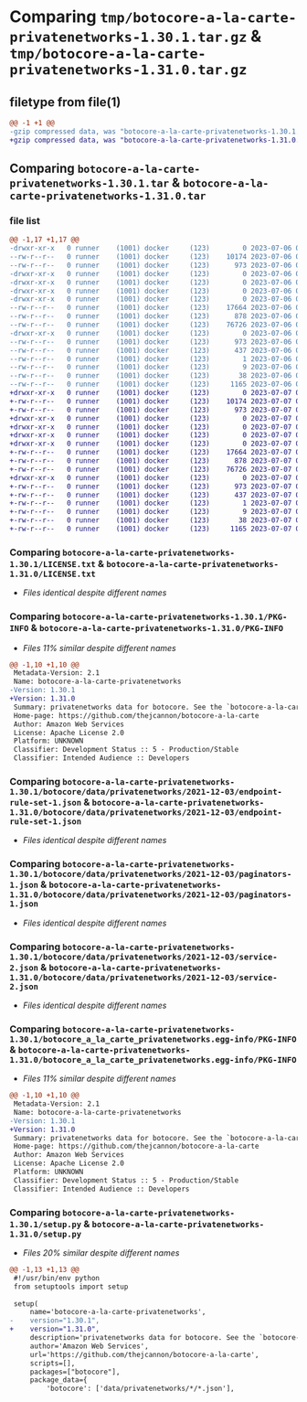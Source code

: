 # Comparing `tmp/botocore-a-la-carte-privatenetworks-1.30.1.tar.gz` & `tmp/botocore-a-la-carte-privatenetworks-1.31.0.tar.gz`

## filetype from file(1)

```diff
@@ -1 +1 @@
-gzip compressed data, was "botocore-a-la-carte-privatenetworks-1.30.1.tar", last modified: Thu Jul  6 01:45:21 2023, max compression
+gzip compressed data, was "botocore-a-la-carte-privatenetworks-1.31.0.tar", last modified: Fri Jul  7 01:44:13 2023, max compression
```

## Comparing `botocore-a-la-carte-privatenetworks-1.30.1.tar` & `botocore-a-la-carte-privatenetworks-1.31.0.tar`

### file list

```diff
@@ -1,17 +1,17 @@
-drwxr-xr-x   0 runner    (1001) docker     (123)        0 2023-07-06 01:45:21.191057 botocore-a-la-carte-privatenetworks-1.30.1/
--rw-r--r--   0 runner    (1001) docker     (123)    10174 2023-07-06 01:45:20.000000 botocore-a-la-carte-privatenetworks-1.30.1/LICENSE.txt
--rw-r--r--   0 runner    (1001) docker     (123)      973 2023-07-06 01:45:21.187057 botocore-a-la-carte-privatenetworks-1.30.1/PKG-INFO
-drwxr-xr-x   0 runner    (1001) docker     (123)        0 2023-07-06 01:45:21.187057 botocore-a-la-carte-privatenetworks-1.30.1/botocore/
-drwxr-xr-x   0 runner    (1001) docker     (123)        0 2023-07-06 01:45:21.187057 botocore-a-la-carte-privatenetworks-1.30.1/botocore/data/
-drwxr-xr-x   0 runner    (1001) docker     (123)        0 2023-07-06 01:45:21.187057 botocore-a-la-carte-privatenetworks-1.30.1/botocore/data/privatenetworks/
-drwxr-xr-x   0 runner    (1001) docker     (123)        0 2023-07-06 01:45:21.187057 botocore-a-la-carte-privatenetworks-1.30.1/botocore/data/privatenetworks/2021-12-03/
--rw-r--r--   0 runner    (1001) docker     (123)    17664 2023-07-06 01:44:40.000000 botocore-a-la-carte-privatenetworks-1.30.1/botocore/data/privatenetworks/2021-12-03/endpoint-rule-set-1.json
--rw-r--r--   0 runner    (1001) docker     (123)      878 2023-07-06 01:44:40.000000 botocore-a-la-carte-privatenetworks-1.30.1/botocore/data/privatenetworks/2021-12-03/paginators-1.json
--rw-r--r--   0 runner    (1001) docker     (123)    76726 2023-07-06 01:44:40.000000 botocore-a-la-carte-privatenetworks-1.30.1/botocore/data/privatenetworks/2021-12-03/service-2.json
-drwxr-xr-x   0 runner    (1001) docker     (123)        0 2023-07-06 01:45:21.187057 botocore-a-la-carte-privatenetworks-1.30.1/botocore_a_la_carte_privatenetworks.egg-info/
--rw-r--r--   0 runner    (1001) docker     (123)      973 2023-07-06 01:45:21.000000 botocore-a-la-carte-privatenetworks-1.30.1/botocore_a_la_carte_privatenetworks.egg-info/PKG-INFO
--rw-r--r--   0 runner    (1001) docker     (123)      437 2023-07-06 01:45:21.000000 botocore-a-la-carte-privatenetworks-1.30.1/botocore_a_la_carte_privatenetworks.egg-info/SOURCES.txt
--rw-r--r--   0 runner    (1001) docker     (123)        1 2023-07-06 01:45:21.000000 botocore-a-la-carte-privatenetworks-1.30.1/botocore_a_la_carte_privatenetworks.egg-info/dependency_links.txt
--rw-r--r--   0 runner    (1001) docker     (123)        9 2023-07-06 01:45:21.000000 botocore-a-la-carte-privatenetworks-1.30.1/botocore_a_la_carte_privatenetworks.egg-info/top_level.txt
--rw-r--r--   0 runner    (1001) docker     (123)       38 2023-07-06 01:45:21.191057 botocore-a-la-carte-privatenetworks-1.30.1/setup.cfg
--rw-r--r--   0 runner    (1001) docker     (123)     1165 2023-07-06 01:45:20.000000 botocore-a-la-carte-privatenetworks-1.30.1/setup.py
+drwxr-xr-x   0 runner    (1001) docker     (123)        0 2023-07-07 01:44:13.379580 botocore-a-la-carte-privatenetworks-1.31.0/
+-rw-r--r--   0 runner    (1001) docker     (123)    10174 2023-07-07 01:44:13.000000 botocore-a-la-carte-privatenetworks-1.31.0/LICENSE.txt
+-rw-r--r--   0 runner    (1001) docker     (123)      973 2023-07-07 01:44:13.379580 botocore-a-la-carte-privatenetworks-1.31.0/PKG-INFO
+drwxr-xr-x   0 runner    (1001) docker     (123)        0 2023-07-07 01:44:13.379580 botocore-a-la-carte-privatenetworks-1.31.0/botocore/
+drwxr-xr-x   0 runner    (1001) docker     (123)        0 2023-07-07 01:44:13.379580 botocore-a-la-carte-privatenetworks-1.31.0/botocore/data/
+drwxr-xr-x   0 runner    (1001) docker     (123)        0 2023-07-07 01:44:13.379580 botocore-a-la-carte-privatenetworks-1.31.0/botocore/data/privatenetworks/
+drwxr-xr-x   0 runner    (1001) docker     (123)        0 2023-07-07 01:44:13.379580 botocore-a-la-carte-privatenetworks-1.31.0/botocore/data/privatenetworks/2021-12-03/
+-rw-r--r--   0 runner    (1001) docker     (123)    17664 2023-07-07 01:43:28.000000 botocore-a-la-carte-privatenetworks-1.31.0/botocore/data/privatenetworks/2021-12-03/endpoint-rule-set-1.json
+-rw-r--r--   0 runner    (1001) docker     (123)      878 2023-07-07 01:43:28.000000 botocore-a-la-carte-privatenetworks-1.31.0/botocore/data/privatenetworks/2021-12-03/paginators-1.json
+-rw-r--r--   0 runner    (1001) docker     (123)    76726 2023-07-07 01:43:28.000000 botocore-a-la-carte-privatenetworks-1.31.0/botocore/data/privatenetworks/2021-12-03/service-2.json
+drwxr-xr-x   0 runner    (1001) docker     (123)        0 2023-07-07 01:44:13.379580 botocore-a-la-carte-privatenetworks-1.31.0/botocore_a_la_carte_privatenetworks.egg-info/
+-rw-r--r--   0 runner    (1001) docker     (123)      973 2023-07-07 01:44:13.000000 botocore-a-la-carte-privatenetworks-1.31.0/botocore_a_la_carte_privatenetworks.egg-info/PKG-INFO
+-rw-r--r--   0 runner    (1001) docker     (123)      437 2023-07-07 01:44:13.000000 botocore-a-la-carte-privatenetworks-1.31.0/botocore_a_la_carte_privatenetworks.egg-info/SOURCES.txt
+-rw-r--r--   0 runner    (1001) docker     (123)        1 2023-07-07 01:44:13.000000 botocore-a-la-carte-privatenetworks-1.31.0/botocore_a_la_carte_privatenetworks.egg-info/dependency_links.txt
+-rw-r--r--   0 runner    (1001) docker     (123)        9 2023-07-07 01:44:13.000000 botocore-a-la-carte-privatenetworks-1.31.0/botocore_a_la_carte_privatenetworks.egg-info/top_level.txt
+-rw-r--r--   0 runner    (1001) docker     (123)       38 2023-07-07 01:44:13.379580 botocore-a-la-carte-privatenetworks-1.31.0/setup.cfg
+-rw-r--r--   0 runner    (1001) docker     (123)     1165 2023-07-07 01:44:13.000000 botocore-a-la-carte-privatenetworks-1.31.0/setup.py
```

### Comparing `botocore-a-la-carte-privatenetworks-1.30.1/LICENSE.txt` & `botocore-a-la-carte-privatenetworks-1.31.0/LICENSE.txt`

 * *Files identical despite different names*

### Comparing `botocore-a-la-carte-privatenetworks-1.30.1/PKG-INFO` & `botocore-a-la-carte-privatenetworks-1.31.0/PKG-INFO`

 * *Files 11% similar despite different names*

```diff
@@ -1,10 +1,10 @@
 Metadata-Version: 2.1
 Name: botocore-a-la-carte-privatenetworks
-Version: 1.30.1
+Version: 1.31.0
 Summary: privatenetworks data for botocore. See the `botocore-a-la-carte` package for more info.
 Home-page: https://github.com/thejcannon/botocore-a-la-carte
 Author: Amazon Web Services
 License: Apache License 2.0
 Platform: UNKNOWN
 Classifier: Development Status :: 5 - Production/Stable
 Classifier: Intended Audience :: Developers
```

### Comparing `botocore-a-la-carte-privatenetworks-1.30.1/botocore/data/privatenetworks/2021-12-03/endpoint-rule-set-1.json` & `botocore-a-la-carte-privatenetworks-1.31.0/botocore/data/privatenetworks/2021-12-03/endpoint-rule-set-1.json`

 * *Files identical despite different names*

### Comparing `botocore-a-la-carte-privatenetworks-1.30.1/botocore/data/privatenetworks/2021-12-03/paginators-1.json` & `botocore-a-la-carte-privatenetworks-1.31.0/botocore/data/privatenetworks/2021-12-03/paginators-1.json`

 * *Files identical despite different names*

### Comparing `botocore-a-la-carte-privatenetworks-1.30.1/botocore/data/privatenetworks/2021-12-03/service-2.json` & `botocore-a-la-carte-privatenetworks-1.31.0/botocore/data/privatenetworks/2021-12-03/service-2.json`

 * *Files identical despite different names*

### Comparing `botocore-a-la-carte-privatenetworks-1.30.1/botocore_a_la_carte_privatenetworks.egg-info/PKG-INFO` & `botocore-a-la-carte-privatenetworks-1.31.0/botocore_a_la_carte_privatenetworks.egg-info/PKG-INFO`

 * *Files 11% similar despite different names*

```diff
@@ -1,10 +1,10 @@
 Metadata-Version: 2.1
 Name: botocore-a-la-carte-privatenetworks
-Version: 1.30.1
+Version: 1.31.0
 Summary: privatenetworks data for botocore. See the `botocore-a-la-carte` package for more info.
 Home-page: https://github.com/thejcannon/botocore-a-la-carte
 Author: Amazon Web Services
 License: Apache License 2.0
 Platform: UNKNOWN
 Classifier: Development Status :: 5 - Production/Stable
 Classifier: Intended Audience :: Developers
```

### Comparing `botocore-a-la-carte-privatenetworks-1.30.1/setup.py` & `botocore-a-la-carte-privatenetworks-1.31.0/setup.py`

 * *Files 20% similar despite different names*

```diff
@@ -1,13 +1,13 @@
 #!/usr/bin/env python
 from setuptools import setup
 
 setup(
     name='botocore-a-la-carte-privatenetworks',
-    version="1.30.1",
+    version="1.31.0",
     description='privatenetworks data for botocore. See the `botocore-a-la-carte` package for more info.',
     author='Amazon Web Services',
     url='https://github.com/thejcannon/botocore-a-la-carte',
     scripts=[],
     packages=["botocore"],
     package_data={
         'botocore': ['data/privatenetworks/*/*.json'],
```

